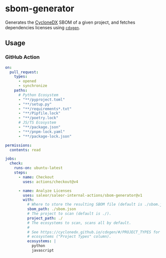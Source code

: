 # sbom-generator

Generates the [CycloneDX] SBOM of a given project, and fetches dependencies licenses using [`cdxgen`].


## Usage

### GitHub Action

```yaml
on:
  pull_request:
    types:
      - opened
      - synchronize
    paths:
      # Python Ecosystem
      - "**/pyproject.toml"
      - "**/setup.py"
      - "**/requirements*.txt"
      - "**/Pipfile.lock"
      - "**/poetry.lock"
      # JS/TS Ecosystem
      - "**/package.json"
      - "**/pnpm-lock.yaml"
      - "**/package-lock.json"

permissions:
  contents: read

jobs:
  check:
    runs-on: ubuntu-latest
    steps:
      - name: Checkout
        uses: actions/checkout@v4

      - name: Analyze Licenses
        uses: saleor/saleor-internal-actions/sbom-generator@v1
        with:
          # Where to store the resulting SBOM file (default is ./sbom.json).
          sbom_path: ./sbom.json
          # The project to scan (default is ./).
          project_path: ./
          # The ecosystems to scan, scans all by default.
          #
          # See https://cyclonedx.github.io/cdxgen/#/PROJECT_TYPES for the supported
          # ecosystems ("Project Types" column).
          ecosystems: |
            python
            javascript
```

[`cdxgen`]: https://github.com/CycloneDX/cdxgen/
[CycloneDX]: https://cyclonedx.org/

